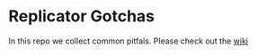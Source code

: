 # Replicator Gotchas

In this repo we collect common pitfals. Please check out the [wiki](https://github.com/RES-Reproducibility/ReplicatorGotchas/wiki)
